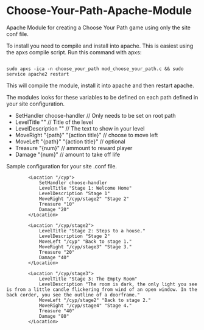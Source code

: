 Choose-Your-Path-Apache-Module
==============================

Apache Module for creating a Choose Your Path game using only the site conf file.

To install you need to compile and install into apache. This is easiest using the apxs compile script. 
Run this command with apxs:

<code>
sudo apxs -ica -n choose_your_path mod_choose_your_path.c && sudo service apache2 restart
</code>

This will compile the module, install it into apache and then restart apache.

The modules looks for these variables to be defined on each path defined in your site configuration. 

* SetHandler choose-handler // Only needs to be set on root path
* LevelTitle "" // Title of the level
* LevelDescription "" // The text to show in your level
* MoveRight "{path}" "{action title}" // choose to move left
* MoveLeft "{path}" "{action title}" // optional
* Treasure "{num}" // ammount to reward player
* Damage "{num}" // amount to take off life

Sample configuration for your site .conf file.

```
        <Location "/cyp">
            SetHandler choose-handler
            LevelTitle "Stage 1: Welcome Home"
            LevelDescription "Stage 1"
            MoveRight "/cyp/stage2" "Stage 2"
            Treasure "10"
            Damage "20"
        </Location>

        <Location "/cyp/stage2">
            LevelTitle "Stage 2: Steps to a house."
            LevelDescription "Stage 2"
            MoveLeft "/cyp" "Back to stage 1."
            MoveRight "/cyp/stage3" "Stage 3."
            Treasure "20"
            Damage "40"
        </Location>

        <Location "/cyp/stage3">
            LevelTitle "Stage 3: The Empty Room"
            LevelDescription "The room is dark, the only light you see is from a little candle flickering from wind of an open window. In the back corder, you see the outline of a doorframe."
            MoveLeft "/cyp/stage2" "Back to stage 2."
            MoveRight "/cyp/stage4" "Stage 4."
            Treasure "40"
            Damage "80"
        </Location>
```
